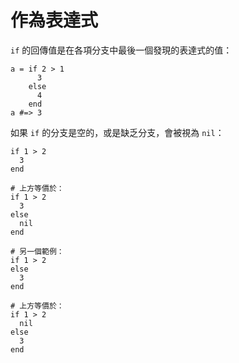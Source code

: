 # 作為表達式

`if` 的回傳值是在各項分支中最後一個發現的表達式的值：

```crystal
a = if 2 > 1
      3
    else
      4
    end
a #=> 3
```

如果 `if` 的分支是空的，或是缺乏分支，會被視為 `nil`：

```crystal
if 1 > 2
  3
end

# 上方等價於：
if 1 > 2
  3
else
  nil
end

# 另一個範例：
if 1 > 2
else
  3
end

# 上方等價於：
if 1 > 2
  nil
else
  3
end
```
